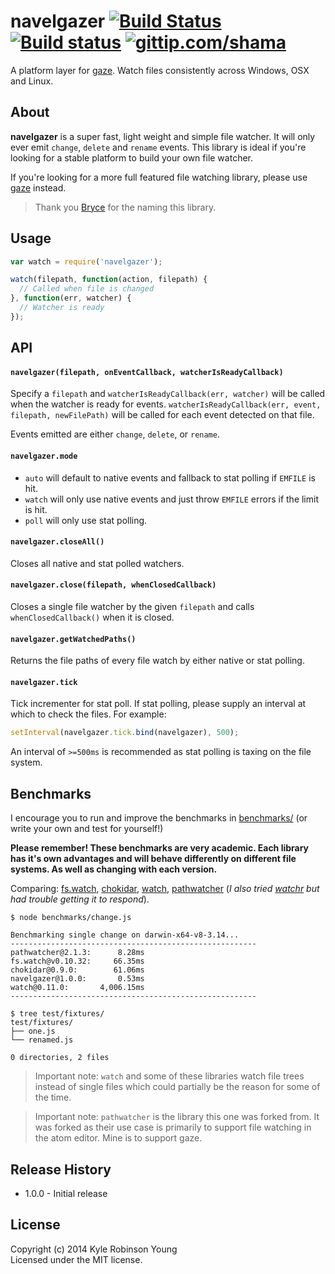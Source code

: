 # navelgazer [![Build Status](http://img.shields.io/travis/shama/navelgazer.svg)](https://travis-ci.org/shama/navelgazer) [![Build status](https://ci.appveyor.com/api/projects/status/b7o6whgrdtwpyh6e/branch/master)](https://ci.appveyor.com/project/shama/navelgazer) [![gittip.com/shama](http://img.shields.io/gittip/shama.svg)](https://www.gittip.com/shama)

A platform layer for [gaze](https://github.com/shama/gaze). Watch files
consistently across Windows, OSX and Linux.

## About

**navelgazer** is a super fast, light weight and simple file watcher. It will only ever emit `change`, `delete` and `rename` events. This library is ideal if you're looking for a stable platform to build your own file watcher.

If you're looking for a more full featured file watching library, please use [gaze](https://github.com/shama/gaze) instead.

> Thank you [Bryce](https://github.com/brycebaril) for the naming this library.

## Usage

``` javascript
var watch = require('navelgazer');

watch(filepath, function(action, filepath) {
  // Called when file is changed
}, function(err, watcher) {
  // Watcher is ready
});
```

## API

#### `navelgazer(filepath, onEventCallback, watcherIsReadyCallback)`

Specify a `filepath` and `watcherIsReadyCallback(err, watcher)` will be called when the watcher is ready for events. `watcherIsReadyCallback(err, event, filepath, newFilePath)` will be called for each event detected on that file.

Events emitted are either `change`, `delete`, or `rename`.

#### `navelgazer.mode`

* `auto` will default to native events and fallback to stat polling if `EMFILE` is hit.
* `watch` will only use native events and just throw `EMFILE` errors if the limit is hit.
* `poll` will only use stat polling.

#### `navelgazer.closeAll()`

Closes all native and stat polled watchers.

#### `navelgazer.close(filepath, whenClosedCallback)`

Closes a single file watcher by the given `filepath` and calls `whenClosedCallback()` when it is closed.

#### `navelgazer.getWatchedPaths()`

Returns the file paths of every file watch by either native or stat polling.

#### `navelgazer.tick`

Tick incrementer for stat poll. If stat polling, please supply an interval at which to check the files. For example:

```js
setInterval(navelgazer.tick.bind(navelgazer), 500);
```

An interval of `>=500ms` is recommended as stat polling is taxing on the file system.

## Benchmarks

I encourage you to run and improve the benchmarks in [benchmarks/](https://github.com/shama/navelgazer/tree/master/benchmarks) (or write your own and test for yourself!)

**Please remember! These benchmarks are very academic. Each library has it's own advantages and will behave differently on different file systems. As well as changing with each version.**

Comparing: [fs.watch](http://nodejs.org/api/fs.html#fs_fs_watch_filename_options_listener), [chokidar](https://github.com/paulmillr/chokidar), [watch](https://github.com/mikeal/watch), [pathwatcher](https://github.com/atom/node-pathwatcher) (_I also tried [watchr](https://github.com/bevry/watchr) but had trouble getting it to respond_).

```shell
$ node benchmarks/change.js 

Benchmarking single change on darwin-x64-v8-3.14...
-------------------------------------------------------
pathwatcher@2.1.3:      8.28ms
fs.watch@v0.10.32:     66.35ms
chokidar@0.9.0:        61.06ms
navelgazer@1.0.0:       0.53ms
watch@0.11.0:       4,006.15ms
-------------------------------------------------------

$ tree test/fixtures/
test/fixtures/
├── one.js
└── renamed.js

0 directories, 2 files
```

> Important note: `watch` and some of these libraries watch file trees instead of single files which could partially be the reason for some of the time.

> Important note: `pathwatcher` is the library this one was forked from. It was forked as their use case is primarily to support file watching in the atom editor. Mine is to support gaze.

## Release History
* 1.0.0 - Initial release

## License
Copyright (c) 2014 Kyle Robinson Young  
Licensed under the MIT license.
